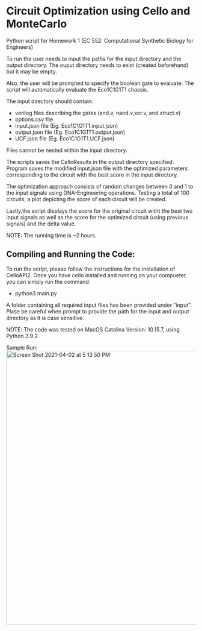 # Circuit Optimization using Cello and MonteCarlo 
Python script for Homework 1 (EC 552: Computational Synthetic Biology for Engineers)

To run the user needs to input the paths for the input directory and the output directory.
The ouput directory needs to exist (created beforehand) but it may be empty.

Also, the user will be prompted to specify the boolean gate to evaluate. 
The script will automatically evaluate the Eco1C1G1T1 chassis.

The input directory should contain:

  - verilog files describing the gates (and.v, nand.v,xor.v, and struct.v)
  - options.csv file
  - input.json file (Eg. Eco1C1G1T1.input.json)
  - output.json file (Eg. Eco1C1G1T1.output.json)
  - UCF.json file  (Eg. Eco1C1G1T1.UCF.json)

Files cannot be nested within the input directory.
  
The scripts saves the CelloResults in the output directory specified.
Program saves the modified input.json file with the optimized parameters corresponding to the circuit with the best score in the input directory.

The optimization approach consists of random changes between 0 and 1 to the input signals using DNA-Engineering operations. Testing a total of 100 circuits, a plot depicting the score of each circuit will be created.

Lastly,the script displays the score for the original circuit witht the best two input signals as well as the score for the optimized circuit (using previous signals) and the delta value.

NOTE: The running time is ~2 hours.

## Compiling and Running the Code:

To run the script, please follow the instructions for the installation of CelloAPI2.
Once you have cello installed and running on your compueter, you can simply run the command:
  - python3 main.py
  
A folder containing all required input files has been provided under "input".
Plase be careful when prompt to provide the path for the input and output directory as it is case sensitive.

NOTE: The code was tested on MacOS Catalina Version: 10.15.7, using Python 3.9.2

Sample Run:
<img width="727" alt="Screen Shot 2021-04-02 at 5 13 50 PM" src="https://user-images.githubusercontent.com/57968955/113454735-e3427580-93d6-11eb-8521-f33dfcfd1f56.png">

